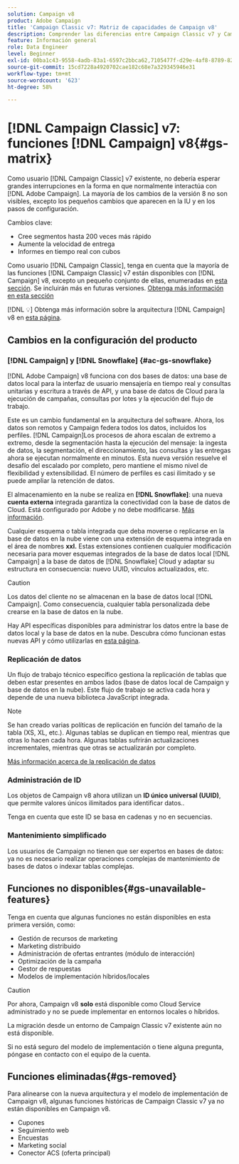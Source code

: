```yaml
---
solution: Campaign v8
product: Adobe Campaign
title: 'Campaign Classic v7: Matriz de capacidades de Campaign v8'
description: Comprender las diferencias entre Campaign Classic v7 y Campaign v8
feature: Información general
role: Data Engineer
level: Beginner
exl-id: 00ba1c43-9558-4adb-83a1-6597c2bbca62,7105477f-d29e-4af8-8789-82b4459761b0
source-git-commit: 15cd7228a4920702cae182c68e7a329345946e31
workflow-type: tm+mt
source-wordcount: '623'
ht-degree: 58%

---
```


# [!DNL Campaign Classic] v7: funciones  [!DNL Campaign] v8{#gs-matrix}

Como usuario [!DNL Campaign Classic] v7 existente, no debería esperar grandes interrupciones en la forma en que normalmente interactúa con [!DNL Adobe Campaign]. La mayoría de los cambios de la versión 8 no son visibles, excepto los pequeños cambios que aparecen en la IU y en los pasos de configuración.

Cambios clave:

* Cree segmentos hasta 200 veces más rápido
* Aumente la velocidad de entrega
* Informes en tiempo real con cubos

Como usuario [!DNL Campaign Classic], tenga en cuenta que la mayoría de las funciones [!DNL Campaign Classic] v7 están disponibles con [!DNL Campaign] v8, excepto un pequeño conjunto de ellas, enumeradas en [esta sección](#gs-removed). Se incluirán más en futuras versiones. [Obtenga más información en esta sección](#gs-unavailable-features)

[!DNL :bulb:] Obtenga más información sobre la arquitectura  [!DNL Campaign] v8 en  [esta página](../dev/architecture.md).

## Cambios en la configuración del producto

### [!DNL Campaign] y [!DNL Snowflake] {#ac-gs-snowflake}

[!DNL Adobe Campaign] v8 funciona con dos bases de datos: una base de datos local para la interfaz de usuario mensajería en tiempo real y consultas unitarias y escritura a través de API, y una base de datos de Cloud para la ejecución de campañas, consultas por lotes y la ejecución del flujo de trabajo.

Este es un cambio fundamental en la arquitectura del software. Ahora, los datos son remotos y Campaign federa todos los datos, incluidos los perfiles. [!DNL Campaign]Los procesos de ahora escalan de extremo a extremo, desde la segmentación hasta la ejecución del mensaje: la ingesta de datos, la segmentación, el direccionamiento, las consultas y las entregas ahora se ejecutan normalmente en minutos. Esta nueva versión resuelve el desafío del escalado por completo, pero mantiene el mismo nivel de flexibilidad y extensibilidad. El número de perfiles es casi ilimitado y se puede ampliar la retención de datos.

El almacenamiento en la nube se realiza en **[!DNL Snowflake]**: una nueva **cuenta externa** integrada garantiza la conectividad con la base de datos de Cloud. Está configurado por Adobe y no debe modificarse. [Más información](../config/external-accounts.md).

Cualquier esquema o tabla integrada que deba moverse o replicarse en la base de datos en la nube viene con una extensión de esquema integrada en el área de nombres **xxl.** Estas extensiones contienen cualquier modificación necesaria para mover esquemas integrados de la base de datos local [!DNL Campaign] a la base de datos de [!DNL Snowflake] Cloud y adaptar su estructura en consecuencia: nuevo UUID, vínculos actualizados, etc.

>[!CAUTION]
>
> Los datos del cliente no se almacenan en la base de datos local [!DNL Campaign]. Como consecuencia, cualquier tabla personalizada debe crearse en la base de datos en la nube.


Hay API específicas disponibles para administrar los datos entre la base de datos local y la base de datos en la nube. Descubra cómo funcionan estas nuevas API y cómo utilizarlas en [esta página](../dev/new-apis.md).

### Replicación de datos

Un flujo de trabajo técnico específico gestiona la replicación de tablas que deben estar presentes en ambos lados (base de datos local de Campaign y base de datos en la nube). Este flujo de trabajo se activa cada hora y depende de una nueva biblioteca JavaScript integrada.

>[!NOTE]
>
> Se han creado varias políticas de replicación en función del tamaño de la tabla (XS, XL, etc.).
> Algunas tablas se duplican en tiempo real, mientras que otras lo hacen cada hora. Algunas tablas sufrirán actualizaciones incrementales, mientras que otras se actualizarán por completo.


[Más información acerca de la replicación de datos](../config/replication.md)

### Administración de ID

Los objetos de Campaign v8 ahora utilizan un **ID único universal (UUID)**, que permite valores únicos ilimitados para identificar datos..

Tenga en cuenta que este ID se basa en cadenas y no en secuencias.

### Mantenimiento simplificado

Los usuarios de Campaign no tienen que ser expertos en bases de datos: ya no es necesario realizar operaciones complejas de mantenimiento de bases de datos o indexar tablas complejas.

## Funciones no disponibles{#gs-unavailable-features}

Tenga en cuenta que algunas funciones no están disponibles en esta primera versión, como:

* Gestión de recursos de marketing
* Marketing distribuido
* Administración de ofertas entrantes (módulo de interacción)
* Optimización de la campaña
* Gestor de respuestas
* Modelos de implementación híbridos/locales

>[!CAUTION]
>
>Por ahora, Campaign v8 **solo** está disponible como Cloud Service administrado y no se puede implementar en entornos locales o híbridos.
>
>La migración desde un entorno de Campaign Classic v7 existente aún no está disponible.
>
>Si no está seguro del modelo de implementación o tiene alguna pregunta, póngase en contacto con el equipo de la cuenta.

## Funciones eliminadas{#gs-removed}

Para alinearse con la nueva arquitectura y el modelo de implementación de Campaign v8, algunas funciones históricas de Campaign Classic v7 ya no están disponibles en Campaign v8.

* Cupones
* Seguimiento web
* Encuestas
* Marketing social
* Conector ACS (oferta principal)

